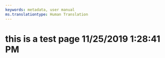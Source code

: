 ```yaml
---
keywords: metadata, user manual
ms.translationtype: Human Translation
---
```

# this is a test page 11/25/2019 1:28:41 PM